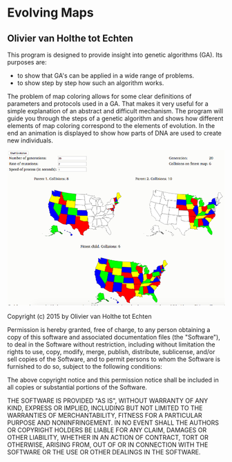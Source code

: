# Evolving Maps
## Olivier van Holthe tot Echten

This program is designed to provide insight into genetic algorithms (GA). Its purposes are: 
* to show that GA's can be applied in a wide range of problems. 
* to show step by step how such an algorithm works. 

The problem of map coloring allows for some clear definitions of parameters and protocols 
used in a GA. That makes it very useful for a simple explanation of an abstract and difficult mechanism. 
The program will guide you through the steps of a genetic algorithm and shows how different elements of 
map coloring correspond to the elements of evolution. In the end an animation is displayed to show how 
parts of DNA are used to create new individuals. 

![](https://github.com/ovanholthe/Images/raw/master/sa1.png)





Copyright (c) 2015 by Olivier van Holthe tot Echten

Permission is hereby granted, free of charge, to any person obtaining a copy of this software and associated documentation files (the "Software"), to deal in the Software without restriction, including without limitation the rights to use, copy, modify, merge, publish, distribute, sublicense, and/or sell copies of the Software, and to permit persons to whom the Software is furnished to do so, subject to the following conditions:

The above copyright notice and this permission notice shall be included in all copies or substantial portions of the Software.

THE SOFTWARE IS PROVIDED "AS IS", WITHOUT WARRANTY OF ANY KIND, EXPRESS OR IMPLIED, INCLUDING BUT NOT LIMITED TO THE WARRANTIES OF MERCHANTABILITY, FITNESS FOR A PARTICULAR PURPOSE AND NONINFRINGEMENT. IN NO EVENT SHALL THE AUTHORS OR COPYRIGHT HOLDERS BE LIABLE FOR ANY CLAIM, DAMAGES OR OTHER LIABILITY, WHETHER IN AN ACTION OF CONTRACT, TORT OR OTHERWISE, ARISING FROM, OUT OF OR IN CONNECTION WITH THE SOFTWARE OR THE USE OR OTHER DEALINGS IN THE SOFTWARE.
